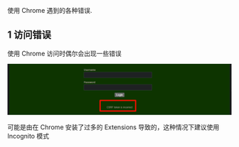使用 Chrome 遇到的各种错误.

## 1 访问错误

使用 Chrome 访问时偶尔会出现一些错误

![使用 Chrome 访问时偶尔会出现一些错误](./../../../images/Issues%20of%20Chrome/%E4%BD%BF%E7%94%A8%20Chrome%20%E8%AE%BF%E9%97%AE%E6%97%B6%E5%81%B6%E5%B0%94%E4%BC%9A%E5%87%BA%E7%8E%B0%E4%B8%80%E4%BA%9B%E9%94%99%E8%AF%AF.png)

可能是由在 Chrome 安装了过多的 Extensions 导致的，这种情况下建议使用 Incognito 模式

